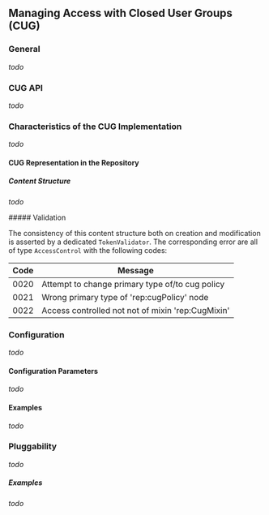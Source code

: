 <!--
   Licensed to the Apache Software Foundation (ASF) under one or more
   contributor license agreements.  See the NOTICE file distributed with
   this work for additional information regarding copyright ownership.
   The ASF licenses this file to You under the Apache License, Version 2.0
   (the "License"); you may not use this file except in compliance with
   the License.  You may obtain a copy of the License at

       http://www.apache.org/licenses/LICENSE-2.0

   Unless required by applicable law or agreed to in writing, software
   distributed under the License is distributed on an "AS IS" BASIS,
   WITHOUT WARRANTIES OR CONDITIONS OF ANY KIND, either express or implied.
   See the License for the specific language governing permissions and
   limitations under the License.
-->

Managing Access with Closed User Groups (CUG)
--------------------------------------------------------------------------------

### General

_todo_

### CUG API

_todo_

### Characteristics of the CUG Implementation

_todo_

#### CUG Representation in the Repository

##### Content Structure

_todo_

<a name="validation"/>
##### Validation

The consistency of this content structure both on creation and modification is
asserted by a dedicated `TokenValidator`. The corresponding error are
all of type `AccessControl` with the following codes:

| Code              | Message                                                  |
|-------------------|----------------------------------------------------------|
| 0020              | Attempt to change primary type of/to cug policy          |
| 0021              | Wrong primary type of 'rep:cugPolicy' node               |
| 0022              | Access controlled not not of mixin 'rep:CugMixin'        |

### Configuration

_todo_

#### Configuration Parameters

_todo_


#### Examples

_todo_

### Pluggability

_todo_

##### Examples

_todo_

<!-- references -->